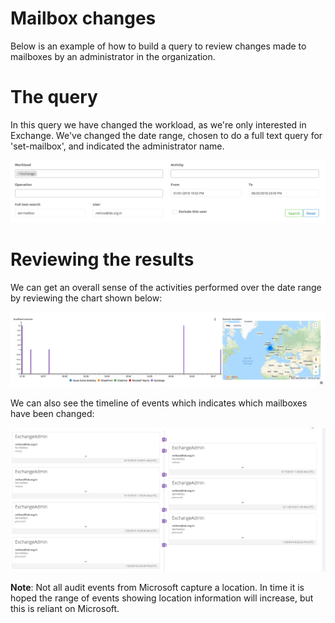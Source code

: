 # Mailbox changes
Below is an example of how to build a query to review changes made to mailboxes by an administrator in the organization.

# The query
In this query we have changed the workload, as we're only interested in Exchange. We've changed the date range, chosen to do a full text query for 'set-mailbox', and indicated the administrator name.

![Seed](../images/example-mailbox-1.png)

# Reviewing the results
We can get an overall sense of the activities performed over the date range by reviewing the chart shown below:

![Seed](../images/example-mailbox-2.png)

We can also see the timeline of events which indicates which mailboxes have been changed:

![Seed](../images/example-mailbox-3.png)

**Note**: Not all audit events from Microsoft capture a location. In time it is hoped the range of events showing location information will increase, but this is reliant on Microsoft.